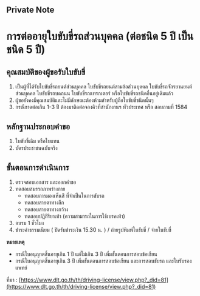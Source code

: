 ## Private Note

การต่ออายุใบขับขี่รถส่วนบุคคล (ต่อชนิด 5 ปี เป็นชนิด 5 ปี)
===
## คุณสมบัติของผู้ขอรับใบขับขี่

 
1. เป็นผู้ที่ได้รับใบขับขี่รถยนต์ส่วนบุคคล ใบขับขี่รถยนต์สามล้อส่วนบุคคล ใบขับขี่รถจักรยานยนต์ส่วนบุคคล ใบขับขี่รถบดถนน ใบขับขี่รถแทรกเตอร์ หรือใบขับขี่รถชนิดอื่นอยู่เดิมแล้ว
2. ผู้ขอยังคงมีคุณสมบัติและไม่มีลักษณะต้องห้ามสำหรับผู้ถือใบขับขี่ชนิดนั้นๆ
3. กรณีขาดต่อเกิน 1-3 ปี ต้องมาติดต่อจองคิวที่สำนักงานฯ ทั่วประเทศ หรือ สอบถามที่ 1584

## หลักฐานประกอบคำขอ

 
1. ใบขับขี่เดิม หรือใบแทน
2. บัตรประชาชนฉบับจริง

## ขั้นตอนการดำเนินการ

 
1. ตรวจสอบเอกสาร และออกคำขอ
2. ทดสอบสมรรถภาพร่างกาย
	- ทดสอบการมองเห็นสี ที่จำเป็นในการขับรถ
	- ทดสอบสายตาทางลึก
	- ทดสอบสายตาทางกว้าง
	- ทดสอบปฎิกิริยาเท้า (ความสามารถในการใช้เบรคเท้า)
3. อบรม 1 ชั่วโมง
4. ชำระค่าธรรมเนียม ( ปิดรับชำระเงิน 15.30 น. )  / ถ่ายรูปพิมพ์ใบขับขี่ / จ่ายใบขับขี่

**หมายเหตุ**
- กรณีใบอนุญาตสิ้นอายุเกิน 1 ปี แต่ไม่เกิน 3 ปี เพิ่มขั้นตอนการสอบข้อเขียน
- กรณีใบอนุญาตสิ้นอายุเกิน 3 ปี เพิ่มขั้นตอนการสอบข้อเขียน และการสอบขับรถ และใบรับรองแพทย์

ที่มา : [https://www.dlt.go.th/th/driving-license/view.php?_did=81](https://www.dlt.go.th/th/driving-license/view.php?_did=81)
<!--stackedit_data:
eyJoaXN0b3J5IjpbODg0NjA4MDMzXX0=
-->